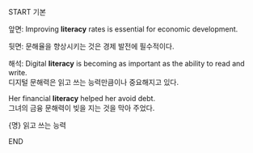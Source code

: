 START
기본

앞면:
Improving **literacy** rates is essential for economic development.

뒷면:
문해율을 향상시키는 것은 경제 발전에 필수적이다.

해석:
Digital **literacy** is becoming as important as the ability to read and write.  
디지털 문해력은 읽고 쓰는 능력만큼이나 중요해지고 있다.

Her financial **literacy** helped her avoid debt.  
그녀의 금융 문해력이 빚을 지는 것을 막아 주었다.

{명} 읽고 쓰는 능력
<!--ID: 1744879767511-->
END